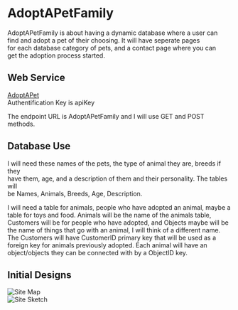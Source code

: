 AdoptAPetFamily
===============

AdoptAPetFamily is about having a dynamic database where a user can  
find and adopt a pet of their choosing. It will have seperate pages  
for each database category of pets, and a contact page where you can  
get the adoption process started.  
  
Web Service  
-----------   
[AdoptAPet](https://www.adoptapet.com/public/apis/pet_list.html)  
Authentification Key is apiKey  
  
The endpoint URL is AdoptAPetFamily and I will use GET and POST methods.  
  
Database Use
------------
I will need these names of the pets, the type of animal they are, breeds if they  
have them, age, and a description of them and their personality. The tables will  
be Names, Animals, Breeds, Age, Description.  

I will need a table for animals, people who have adopted an animal, maybe a table for  toys and food. Animals will be the name of the animals table, Customers will be for  people who have adopted, and Objects maybe will be the name of things that go with an  animal, I will think of a different name. The Customers will have CustomerID primary key that will be used as a foreign key for animals previously adopted. Each animal will have an object/objects they can be connected with by a ObjectID key.  
  
Initial Designs
---------------
![Site Map](../SiteMap.png)  
![Site Sketch](../SiteSketch.png)  

